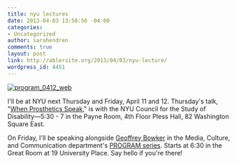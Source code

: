 ```yaml
---
title: nyu lectures
date: 2013-04-03 13:58:56 -04:00
categories:
- Uncategorized
author: sarahendren
comments: true
layout: post
link: http://ablersite.org/2013/04/03/nyu-lecture/
wordpress_id: 4451
---
```


[![program_0412_web](http://ablersite.files.wordpress.com/2013/04/program_0412_web.jpg)](http://ablersite.files.wordpress.com/2013/04/program_0412_web.jpg)

I'll be at NYU next Thursday and Friday, April 11 and 12. Thursday's talk, "[When Prosthetics Speak](http://www.nyu.edu/disability.council/events/spring.2013.html)," is with the NYU Council for the Study of Disability—5:30 - 7 in the Payne Room, 4th Floor Pless Hall, 82 Washington Square East.

On Friday, I'll be speaking alongside [Geoffrey Bowker](http://www.ics.uci.edu/~gbowker/) in the Media, Culture, and Communication department's [PROGRAM series](http://www.programseries.com/events/values-in-technological-design/). Starts at 6:30 in the Great Room at 19 University Place. Say hello if you're there!
